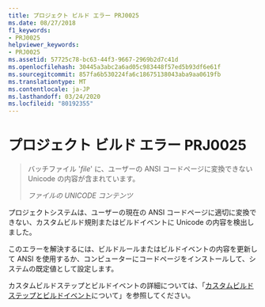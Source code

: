 ```yaml
---
title: プロジェクト ビルド エラー PRJ0025
ms.date: 08/27/2018
f1_keywords:
- PRJ0025
helpviewer_keywords:
- PRJ0025
ms.assetid: 57725c78-bc63-44f3-9667-2969b2d7c41d
ms.openlocfilehash: 30445a3abc2a6ad05c983448f57ed5b93df6e61f
ms.sourcegitcommit: 857fa6b530224fa6c18675138043aba9aa0619fb
ms.translationtype: MT
ms.contentlocale: ja-JP
ms.lasthandoff: 03/24/2020
ms.locfileid: "80192355"
---
```

# <a name="project-build-error-prj0025"></a>プロジェクト ビルド エラー PRJ0025

> バッチファイル '*file*' に、ユーザーの ANSI コードページに変換できない Unicode の内容が含まれています。
>
> *ファイルの UNICODE コンテンツ*

プロジェクトシステムは、ユーザーの現在の ANSI コードページに適切に変換できない、カスタムビルド規則またはビルドイベントに Unicode の内容を検出しました。

このエラーを解決するには、ビルドルールまたはビルドイベントの内容を更新して ANSI を使用するか、コンピューターにコードページをインストールして、システムの既定値として設定します。

カスタムビルドステップとビルドイベントの詳細については、「[カスタムビルドステップとビルドイベント](../../build/understanding-custom-build-steps-and-build-events.md)について」を参照してください。
